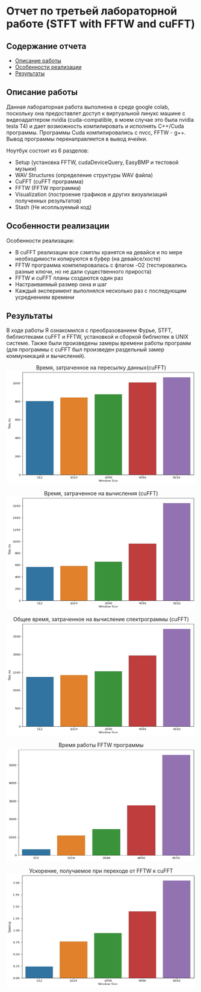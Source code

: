 
# Отчет по третьей лабораторной работе (STFT with FFTW and cuFFT)

## Содержание отчета

* [Описание работы](#описание-работы)
* [Особенности реализации](#особенности-реализации)
* [Результаты](#результаты)

## Описание работы
Данная лабораторная работа выполнена в среде google colab, поскольку она предоставлет доступ к виртуальной линукс машине с видеоадаптером nvidia (cuda-compatible, в моем случае это была nvidia tesla T4) и дает возможность компилировать и исполнять C++/Cuda программы. Программы Cuda компилировались с nvcc, FFTW - g++. Вывод программы перенаправляется в вывод ячейки.

Ноутбук состоит из 6 разделов:

- Setup (установка FFTW, cudaDeviceQuery, EasyBMP и тестовой музыки)
- WAV Structures (определение структуры WAV файла)
- CuFFT (cuFFT программа)
- FFTW (FFTW программа)
- Visualization (построение графиков и других визуализаций полученных результатов)
- Stash (Не исопльзуемый код)

## Особенности реализации

Особенности реализации:

- В cuFFT реализации все сэмплы хранятся на девайсе и по мере необходимости копируются в буфер (на девайсе/хосте)
- FFTW программа компилировалась с флагом -O2 (тестировались разные ключи, но не дали существенного прироста)
- FFTW и cuFFT планы создаются один раз
- Настраиваемый размер окна и шаг
- Каждый эксперимент выполнялся несколько раз с последующим усреднением времени

## Результаты
В ходе работы Я ознакомился с преобразованием Фурье, STFT, библиотеками cuFFT и FFTW, установкой и сборкой библиотек в UNIX системе.
Также были произведены замеры времени работы программ (для программы с cuFFT был произведен раздельный замер коммуникаций и вычислений).

<p align="center">
  Время, затраченное на пересылку данных(cuFFT)<br>
  <img width="600" height="300" src="https://github.com/Anteii/HPC-Labs/blob/main/lab3/resources/cufft_transfer_barplot.jpg"/>
</p>

<p align="center">
  Время, затраченное на вычисления (cuFFT)<br>
  <img width="600" height="300" src="https://github.com/Anteii/HPC-Labs/blob/main/lab3/resources/cufft_calc_barplot.jpg"/>
</p>

<p align="center">
  Общее время, затраченное на вычисление спектрограммы (cuFFT)<br>
  <img width="600" height="300" src="https://github.com/Anteii/HPC-Labs/blob/main/lab3/resources/cufft_barplot.jpg"/>
</p>

<p align="center">
  Время работы FFTW программы<br>
  <img width="600" height="300" src="https://github.com/Anteii/HPC-Labs/blob/main/lab3/resources/fftw_barplot.jpg"/>
</p>


<p align="center">
  Ускорение, получаемое при переходе от FFTW к cuFFT<br>
  <img width="600" height="300" src="https://github.com/Anteii/HPC-Labs/blob/main/lab3/resources/speed_up.jpg"/>
</p>
